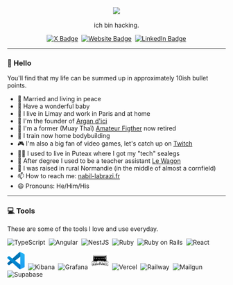 <div id="header" align="center">
  <img src="https://media.giphy.com/media/ZVik7pBtu9dNS/giphy.gif" width="400" />
  <p>ich bin hacking.</p>
</div>

<div id="badges" align="center">
  <a href="https://twitter.com/Nabil71405502"><img src="https://img.shields.io/badge/(twitter)-000000?style=for-the-badge&logo=x&logoColor=white" alt="X Badge"/></a>&nbsp;
  <a href="https://nabil-labrazi.fr/"><img src="https://img.shields.io/badge/nabil%20labrazi.fr-7268F0?style=for-the-badge&logo=googlechrome&logoColor=white" alt="Website Badge" /></a>&nbsp;
  <a href="https://www.linkedin.com/in/nabil-labrazi/"><img src="https://img.shields.io/badge/LinkedIn-0077B5?style=for-the-badge&logo=linkedin&logoColor=white" alt="LinkedIn Badge"/></a>
</div>

----

### 👋 Hello

You'll find that my life can be summed up in approximately 10ish bullet points.

- 💍 Married and living in peace
- 👶 Have a wonderful baby
- 🏡 I live in Limay and work in Paris and at home
- 🧴 I'm the founder of [Argan d'ici](https://argandici.com)
- 🥊 I'm a former (Muay Thaï) [Amateur Figther](https://www.pst92.com/2019-2020) now retired
- 💪 I train now home bodybuilding
- 🎮 I'm also a big fan of video games, let's catch up on [Twitch](https://www.twitch.tv/zref)
- 🧑‍💻 I used to live in Puteax where I got my "tech" sealegs
- 📓 After degree I used to be a teacher assistant [Le Wagon](https://www.lewagon.com/)
- 🌽 I was raised in rural Normandie (in the middle of almost a cornfield)
- 📫 How to reach me: [nabil-labrazi.fr](https://nabil-labrazi.fr/)
- 😄 Pronouns: He/Him/His


----

### 💻 Tools

These are some of the tools I love and use everyday.

<img src="https://cdn.jsdelivr.net/gh/devicons/devicon/icons/typescript/typescript-original.svg" title="TypeScript" alt="TypeScript" width="40" height="40"/>&nbsp;
<img src="https://cdn.jsdelivr.net/gh/devicons/devicon/icons/angularjs/angularjs-original.svg" title="Angular" alt="Angular" width="40" height="40"/>&nbsp;
<img src="https://cdn.jsdelivr.net/gh/devicons/devicon/icons/nestjs/nestjs-plain.svg" title="NestJS" alt="NestJS" width="40" height="40"/>&nbsp;
<img src="https://cdn.jsdelivr.net/gh/devicons/devicon/icons/ruby/ruby-original.svg" title="Ruby" alt="Ruby" width="40" height="40"/>&nbsp;
<img src="https://cdn.jsdelivr.net/gh/devicons/devicon/icons/rails/rails-plain.svg" title="Ruby on Rails" alt="Ruby on Rails" width="40" height="40"/>&nbsp;
<img src="https://cdn.jsdelivr.net/gh/devicons/devicon/icons/react/react-original.svg" title="React" alt="React" width="40" height="40"/>&nbsp;

<img src="https://github.com/devicons/devicon/blob/master/icons/vscode/vscode-original.svg" title="VS Code" alt="VS Code" width="40" height="40"/>&nbsp;
<img src="https://iconduck.com/icons/94515/kibana" title="Kibana" alt="Kibana" width="40" height="40"/>&nbsp;
<img src="https://grafana.com/static/img/menu/grafana2.svg" title="Grafana" alt="Grafana" width="40" height="40"/>&nbsp;
<img src="https://github.com/devicons/devicon/blob/master/icons/ohmyzsh/ohmyzsh-original.svg" title="ohmyzsh" alt="ohmyzsh" width="40" height="40"/>&nbsp;
<img src="https://cdn.simpleicons.org/vercel" title="Vercel" alt="Vercel" width="40" height="40"/>&nbsp;
<img src="https://railway.app/favicon.ico" title="Railway" alt="Railway" width="40" height="40"/>&nbsp;
<img src="https://logowik.com/content/uploads/images/mailgun.jpg" title="Mailgun" alt="Mailgun" width="40" height="40"/>&nbsp;
<img src="https://logowik.com/content/uploads/images/supabase-icon-logo-vector-71414.svg" title="Supabase" alt="Supabase" width="40" height="40"/>&nbsp;
